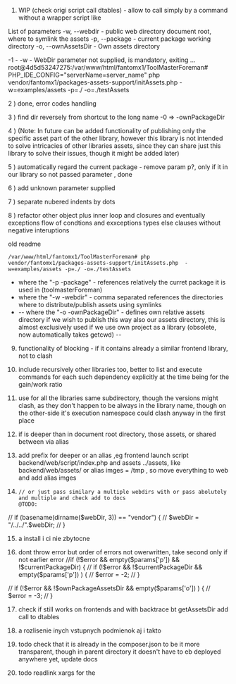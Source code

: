1) WIP (check origi script call dtables) - allow to call simply by a command without a wrapper script like

 List of parameters
  -w, --webdir    -  public web directory document root, where to symlink the assets
  -p, --package    -  current package working directory
  -o, --ownAssetsDir    -  Own assets directory


-1 -  -w - WebDir parameter not supplied, is mandatory, exiting ...
root@4d5d53247275:/var/www/html/fantomx1/ToolMasterForeman# PHP_IDE_CONFIG="serverName=server_name" php vendor/fantomx1/packages-assets-support/initAssets.php  -w=examples/assets -p=./ -o=./testAssets

2 ) done, error codes handling

3 ) find dir reversely from shortcut to the long name -0 => -ownPackageDir


4 ) (Note: In future can be added functionality of publishing only the specific asset part of the other library,
however this library is not intended to solve intricacies of other libraries assets, since they can share
just this library to solve their issues, though it might be added later)

5 ) automatically regard the current package - remove param p?, only if it in our library so not passed parameter , done

6 ) add unknown parameter supplied

7 ) separate nubered indents by dots

8 ) refactor other object plus inner loop and closures and eventually exceptions flow of condtions and exxceptions types else clauses without negative
interuptions


old readme

```
/var/www/html/fantomx1/ToolMasterForeman# php vendor/fantomx1/packages-assets-support/initAssets.php  -w=examples/assets -p=./ -o=./testAssets
```
- where the "-p -package" - references relatively the curret package it is used in (toolmasterForeman)
- where the "-w -webdir" - comma separated references the directories where to distribute/publish assets using symlinks
- -- where the "-o -ownPackageDir" - defines own relative assets directory if we wish to publish this way also our assets directory, 
this is almost exclusively used if we use own project as a library (obsolete, now automatically takes getcwd) --


9) functionality of blocking -  if it contains already a similar frontend library, not to clash


10) include recursively other libraries too, better to list and execute commands for each such dependency explicitly
at the time being for the gain/work ratio

11) use for all the libraries same subdirectory, though the versions might clash, as they don't happen to be
always in the library name, though on the other-side it's execution namespace could clash anyway in the first place 


12) if is deeper  than in document root directory, those assets, or shared between via alias

13) add prefix for deeper or an alias ,eg frontend launch script backend/web/script/index.php and assets ../assets, like backend/web/assets/
or alias imges = /tmp , so move everything to web and add alias imges


14)
        // or just pass similary a multiple webdirs with or pass abolutely and multiple and check add to docs
        @TODO:
//        if (basename(dirname($webDir, 3)) == "vendor") {
//            $webDir = "/../../".$webDir;
//        }


15) a install i ci nie zbytocne


16) dont throw error but order of errors not owerwritten, take second only if not earlier error
        //if (!$error && empty($params['p']) && !$currentPackageDir) {
//        if (!$error && !$currentPackageDir && empty($params['p']) ) {
//            $error = -2;
//        }


//        if (!$error && !$ownPackageAssetsDir && empty($params['o']) ) {
//            $error = -3;
//        }

17) check if still works on frontends and with backtrace bt getAssetsDir
add call to dtables

18) a rozlisenie inych vstupnych podmienok aj i takto


19) todo check that it is already in the composer.json to be it more transparent, though
in parent directory it doesn't have to eb deployed anywhere yet, update docs

20) todo readlink xargs for the 
